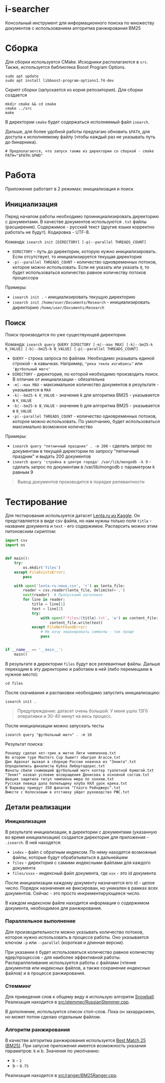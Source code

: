 # i-searcher

Консольный инструмент для информационного поиска по множеству документов с использованием алгоритма ранжирования BM25

# Сборка

Для сборки используется CMake. 
Исходники располагаются в `src`.
Также, используется библиотека Boost Program Options.
```shell
sudo apt update
sudo apt install libboost-program-options1.74-dev
```

Скрипт сборки (запускается из корня репозитория).
Для сборки создается 

```shell
mkdir cmake && cd cmake
cmake ../src
make
```

В директории `cmake` будет содержаться исполняемый файл `isearch`.

Дальше, для более удобной работы предлагаю обновить `$PATH`, для доступа к исполняемому файлу (чтобы каждый раз не указывать путь до бинарника).

```shell
# Предполагается, что запуск также из директории со сборкой - cmake
PATH="$PATH:$PWD"
```

# Работа 

Приложение работает в 2 режимах: инициализация и поиск

## Инициализация

Перед началом работы необходимо проинициализировать директорию с документами.
В качестве документов используются `.txt` файлы (расширение).
Содержимое - русский текст (другие языки корректно работать не будут).
Кодировка - UTF-8.

Команда: `isearch init [DIRECTORY] [-p|--parallel THREADS_COUNT]`
- `DIRECTORY` - путь до директории, которую нужно инициализировать. Если отсутствует, то инициализируется текущая директория
- `-p|--parallel THREADS_COUNT` - количество одновременных потоков, которое можно использовать. Если не указать или указать `0`, то будет использоваться количество равное количеству потоков процессора

Примеры:
- `isearch init .` - инициализировать текущую директорию
- `isearch init /home/user/Documents/Research` - инициализировать директорию `/home/user/Documents/Research` 

## Поиск

Поиск производится по уже существующей директории.

Команда: `isearch query QUERY DIRECTORY [-m|--max MAX] [-k|--bm25-k K_VALUE] [-b|--bm25-b B_VALUE] [-p|--parallel THREADS_COUNT]`
- `QUERY` - строка запроса по файлам. Необходимо указывать единой строкой - в кавычках. Например, `"река текла изгибаясь"` или `'футбольный матч'`
- `DIRECTORY` - директория, по которой необходимо производить поиск. В отличие от инициализации - обязательна
- `-m|--max MAX` - максимальное количество документов в результате - указывается в `MAX`
- `-k|--bm25-k K_VALUE` - значение k для алгоритма BM25 - указывается в `K_VALUE`
- `-b|--bm25-b B_VALUE` - значение b для алгоритма BM25 - указывается в `B_VALUE` 
- `-p|--parallel THREADS_COUNT` - количество одновременных потоков, которое можно использовать. По умолчанию, будет использоваться максимально возможное количество 

Примеры:
- `isearch query "пятничный праздник" . -m 200` - сделать запрос по документам в текущей директории по запросу "пятничный праздник" и выдать 200 документов
- `isearch query 'стройка в центре города' /var/lib/mongodb -k 9` - сделать запрос по документам в /var/lib/mongodb с параметром k равным 9

> Вывод документов производится в порядке релевантности

# Тестирование

Для тестирования используется датасет [Lenta.ru из Kaggle](https://www.kaggle.com/datasets/yutkin/corpus-of-russian-news-articles-from-lenta?select=lenta-ru-news.csv).
Он представляется в виде csv файла, но нам нужны только поля `title` - название документа и `text` - его содержимое.
Распарсить можно этим питоновским скриптом:

```python
import csv
import os


def main():
    try:
        os.mkdir('files')
    except FileExistsError:
        pass

    with open('lenta-ru-news.csv', 'r') as lenta_file:
        reader = csv.reader(lenta_file, delimiter=',')
        next(reader)  # Пропускаем заголовок
        for line in reader:
            title = line[1]
            text = line[2]
            try:
                with open(f'files/{title}.txt', 'w') as content_file:
                    content_file.write(text)
            except FileNotFoundError:
                # Не хочу экранировать символы - так проще
                pass


if __name__ == '__main__':
    main()
```

В результате в директории `files` будут все релевантные файлы. Дальше переходим в эту директорию и работаем в ней (либо перемещаем в нужное место):

```shell
cd files
```

После скачивания и распаковки необходимо запустить инициализацию:

```shell
isearch init .
```

> Предупреждение: датасет очень большой. У меня ушло 13Гб оперативки и 30-40 минут на весь процесс.

После инициализации можно запускать тесты

```shell
isearch query "футбольный матч" . -m 10
```

Результат поиска:

```text
Роналду сделал хет-трик в матче Лиги чемпионов.txt
Во втором туре Masters Cup Хьюитт обыграл Агасси.txt
Дик Адвокат вызвал в сборную России новичка из "Зенита".txt
Определились финалисты Кубка Либертадорес.txt
Фанаты сбили снимавший футбольный матч коптер туалетной бумагой.txt
"Зенит" назвал условие возвращения Денисова в основной состав.txt
Швеция защитила титул чемпиона мира по хоккею.txt
Русская певица дала болельщику клуба НХЛ урок крика.txt
В Варшаву приедут 350 фанатов "Глазго Рейнджерс".txt
Вместе с Колосковым в отставку уйдет руководство РФС.txt
```

## Детали реализации

### Инициализация

В результате инициализации, в директории с документами (указанную во время инициализации) создается директория для приложения - `.isearch`.
В ней находятся:
- `index` - файл с обратным индексом. По нему находятся возможные файлы, которые будут обрабатываться в дальнейшем
- `files` - директория с самими индексными файлами для каждого документа
- `files/xxxx` - индексный файл документа, где `xxx` - это id документа

После инициализации каждому документу назначается его id - целое число. 
Порядок назначения не фиксирован, но уникален в рамках всех документов.
Сейчас - это просто инкрементирующееся число.

В каждом индексном файле находится информация о содержимом документа, необходимое для ранжирования.

### Параллельное выполнение

Для производительности можно указывать количество потоков, которое нужно использовать в процессе работы.
Оно указывается ключом `-p` или `--parallel` (короткая и длинная версии).

При указании `0` будет использоваться количество равное количеству ядер/процессов - для наиболее эффективной работы.
Распараллеливание используется работы с файлами (чтение документов или индексных файлов, а также сохранение индексных файлов) и в процессе ранжирования.


### Стемминг

Для приведения слов к общему виду я использую алгоритм [Snowball](https://snowballstem.org/algorithms/russian/stemmer.html).
Реализация находится в [src/stemmer/RussianStemmer.cpp](./src/stemmer/RussianStemmer.cpp).

В дополнение, используется список стоп-слов. Пока он захардкожен, но может потом сделаю отдельным файлом.

### Алгоритм ранжирования

В качестве алгоритма ранжирования используется [Best Match 25 (BM25)](https://ru.wikipedia.org/wiki/Okapi_BM25).
При запуске приложения имеется возможность указания параметров: k и b.
Значения по умолчанию:
- k - `2`
- b - `0.75`

Реализация находится в [src/ranger/BM25Ranger.cpp](src/ranger/BM25Ranger.cpp).